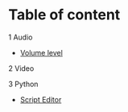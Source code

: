 # Table of content

1 Audio

* [Volume level](pages/audio/audio_volume.md)

2 Video

3 Python
* [Script Editor](pages/scrip_editor.md)
